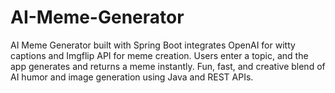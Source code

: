 # AI-Meme-Generator
AI Meme Generator built with Spring Boot integrates OpenAI for witty captions and Imgflip API for meme creation. Users enter a topic, and the app generates and returns a meme instantly. Fun, fast, and creative blend of AI humor and image generation using Java and REST APIs.
